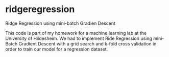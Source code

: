 # ridgeregression
Ridge Regression using mini-batch Gradien Descent

This code is part of my homework for a machine learning lab at the University of Hildesheim.
We had to implement Ride Regression using mini-Batch Gradient Descent with a grid search and k-fold cross validation in order to train our model for a regression dataset.
